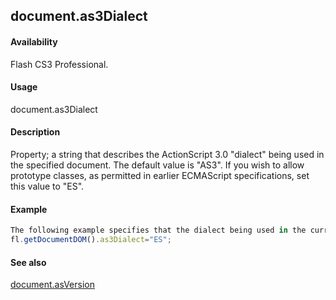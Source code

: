 ## document.as3Dialect

#### Availability

Flash CS3 Professional.

#### Usage

document.as3Dialect

#### Description

Property; a string that describes the ActionScript 3.0 "dialect" being used in the specified document. The default value is "AS3". If you wish to allow prototype classes, as permitted in earlier ECMAScript specifications, set this value to "ES".

#### Example

```javascript
The following example specifies that the dialect being used in the current document is ECMAScript:
fl.getDocumentDOM().as3Dialect="ES";

```
#### See also

[document.asVersion](#_bookmark140)

